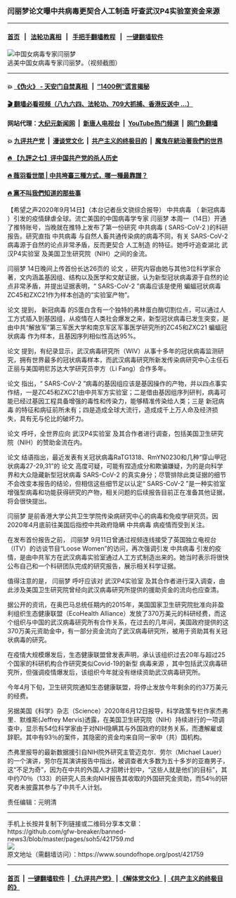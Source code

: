 ### 闫丽梦论文曝中共病毒更契合人工制造 吁查武汉P4实验室资金来源
------------------------

#### [首页](https://github.com/gfw-breaker/banned-news3/blob/master/README.md) &nbsp;&nbsp;|&nbsp;&nbsp; [法轮功真相](https://github.com/begood0513/basic/blob/master/README.md)  &nbsp;&nbsp;|&nbsp;&nbsp; [手把手翻墙教程](https://github.com/gfw-breaker/guides/wiki)  &nbsp;&nbsp;|&nbsp;&nbsp; [一键翻墙软件](https://github.com/gfw-breaker/nogfw/blob/master/README.md)  



<div><img alt="中国女病毒专家闫丽梦" src="https://img.soundofhope.org/2020-07/wuhanfeiyan_2020-07-11_5-1594521945045.jpg"/>
<br/><figcaption class="caption">
 逃美中国女病毒专家闫丽梦。（视频截图）
</figcaption></div><hr/>

#### 💥 [《伪火》 - 天安门自焚真相 ](http://158.247.203.241:10000/videos/blog/weihuo.html)&nbsp; |&nbsp; [“1400例”谎言揭秘  ](http://158.247.203.241:10000/videos/blog/jiexi1400.html)

#### [ 🎬  翻墙必看视频（八九六四、法轮功、709大抓捕、香港反送中 ...）](https://github.com/gfw-breaker/links/blob/master/banned.md)

#### 网站代理：[大纪元新闻网](http://158.247.203.241:10080/gb/) &nbsp;|&nbsp; [新唐人电视台](http://158.247.203.241:8808/gb/)  &nbsp;|&nbsp; [YouTube热门频道](http://158.247.203.241/youtube.html) &nbsp;|&nbsp; [网门免翻墙](http://158.247.203.241:11000/show.aspx?name=ogHome)

#### 💥 [九评共产党](http://158.247.203.241:10000/videos/res/jiuping/)&nbsp; |&nbsp; [漫谈党文化](http://158.247.203.241:10000/videos/res/mtdwh/)&nbsp; |&nbsp; [共产主义的终极目的](http://158.247.203.241:10000/videos/res/zjmd/)&nbsp; |&nbsp; [魔鬼在統治著我們的世界](http://158.247.203.241:10000/videos/res/TheSpecter/)  

#### [ 🔥  【九評之七】评中国共产党的杀人历史](http://158.247.203.241:10000/videos/news/../res/jiuping/index.html)

#### [ 🔥  薇羽看世間 | 中共垮臺三種方式，哪一種最靠譜？](http://158.247.203.241:10000/videos/news/weiyu01.html)

#### [ 🔥  黨不叫我們知道的那些事](http://158.247.203.241:10000/videos/news/truth02.html)

<div><div class="Content__Wrapper sc-1bvya0-0 grZQxZ">
 <p class="meta-top">
  <span class="meta">
   【希望之声2020年9月14日】（本台记者岳文骁综合报导）
  </span>
  <ok href="/term/248971">
   中共病毒
  </ok>
  （
  <ok href="/term/224596">
   新冠病毒
  </ok>
  ）引发的疫情肆虐全球。流亡美国的中国病毒学专家
  <ok href="/term/323233">
   闫丽梦
  </ok>
  本周一（14日）开通了推特账号，当晚就在推特上发布了第一份研究
  <ok href="/term/248971">
   中共病毒
  </ok>
  (
  <ok href="/term/241972">
   SARS-CoV-2
  </ok>
  )的科研报告。研究直指
  <ok href="/term/248971">
   中共病毒
  </ok>
  与自然人畜共通传染病的病毒不同，有关
  <ok href="/term/241972">
   SARS-CoV-2
  </ok>
  病毒源于自然的论点非常矛盾，反而更契合
  <ok href="/term/375436">
   人工制造
  </ok>
  的特征。她呼吁追查湖北
  <ok href="/term/223762">
   武汉P4实验室
  </ok>
  及美国卫生研究院（NIH）之间的金流。
 </p>
 <p>
  <ok href="/term/323233">
   闫丽梦
  </ok>
  14日晚间上传首份长达26页的
  <ok href="/term/108032">
   论文
  </ok>
  ，研究内容由她与其他3位科学家合著，文内涵盖基因组、结构以及医学和文献证据，认为新型冠状病毒源于自然的论点非常矛盾，并提出证据表明，“
  <ok href="/term/241972">
   SARS-CoV-2
  </ok>
  ”病毒应该是使用
  <ok href="/term/375430">
   蝙蝠冠状病毒
  </ok>
  ZC45和ZXC21作为样本创造的“实验室产物”。
 </p>
 <div class="AD_Embed__Wrap-sc-1xslmin-0 igMuqX module desktop">
  <div>
  </div>
 </div>
 <p>
  <ok href="/term/108032">
   论文
  </ok>
  提到，
  <ok href="/term/224596">
   新冠病毒
  </ok>
  的S蛋白含有一个独特的弗林蛋白酶切割位点，可以通过人工方式插入到基因组，从疫情在人类社会爆发之来，新型冠状病毒已发生突变，是由中共“解放军”第三军医大学和南京军区军事医学研究所的ZC45和ZXC21
  <ok href="/term/375430">
   蝙蝠冠状病毒
  </ok>
  作为样本，且基因序列相似性高达95%。
 </p>
 <p>
  <ok href="/term/108032">
   论文
  </ok>
  提到，有纪录显示，武汉病毒研究所（WIV）从事十多年的冠状病毒监测研究，拥有世界最多的冠状病毒样本，而武汉病毒研究所新发传染病研究中心主任石正丽与美国明尼苏达大学研究员李方（Li Fang）合作多年。
 </p>
 <p>
  <ok href="/term/108032">
   论文
  </ok>
  指出，“
  <ok href="/term/241972">
   SARS-CoV-2
  </ok>
  ”病毒的基因组应该是基因操作的产物，并以四点事实作结，一是ZC45和ZXC21由中共军方实验室；二是借由基因组序列研判，病毒可能已经过基因工程具备增强的毒性和传染力，能够精准传染给人类；三是
  <ok href="/term/224596">
   新冠病毒
  </ok>
  的特征和病征前所未有；四是造成全球大流行，造成成千上万人命及经济损失，具有无与伦比的破坏力。
 </p>
 <p>
  <ok href="/term/108032">
   论文
  </ok>
  呼吁，全世界应向
  <ok href="/term/223762">
   武汉P4实验室
  </ok>
  及其合作者进行调查，包括美国卫生研究院（NIH）的赞助金流在内。
 </p>
 <p>
  <ok href="/term/108032">
   论文
  </ok>
  结语指出，最近发表有关冠状病毒RaTG1318、RmYN0230和几种“穿山甲冠状病毒27-29,31”的
  <ok href="/term/108032">
   论文
  </ok>
  高度可疑，可能有捏造成分和欺骗嫌疑，为的是向科学界和大众隐藏新型冠状病毒
  <ok href="/term/241972">
   SARS-CoV-2
  </ok>
  的真实身分；尽管排除此类证据的细节不会改变本报告的结论，但相信这些细节足以认定“
  <ok href="/term/241972">
   SARS-CoV-2
  </ok>
  ”是一种实验室增强型病毒和功能获得研究的产物，相关问题的后续报告目前正在准备其他证据，将会很快提出。
 </p>
 <p>
  <ok href="/term/323233">
   闫丽梦
  </ok>
  是前香港大学公共卫生学院传染病研究中心的病毒和免疫学研究员。因2020年4月底前往美国后指控中共政府隐瞒
  <ok href="/term/248971">
   中共病毒
  </ok>
  病疫情而受到关注。
 </p>
 <p>
  在发布首份报告之前，
  <ok href="/term/323233">
   闫丽梦
  </ok>
  9月11日曾通过视频连线接受了英国独立电视台（ITV）的访谈节目“Loose Women”的访问，再次强调引发
  <ok href="/term/248971">
   中共病毒
  </ok>
  引发的疫情，是由中共军方在武汉病毒实验室通过人工方式制造出来的。她当时表示将很快公布自己和一个科研团队完成的研究报告，展示相关科学证据。
 </p>
 <p>
  值得注意的是，
  <ok href="/term/323233">
   闫丽梦
  </ok>
  呼吁应该对
  <ok href="/term/223762">
   武汉P4实验室
  </ok>
  及其合作者进行深入调查，由此涉及美国卫生研究院曾经向武汉病毒研究所提供的援助资金的流向也应查清。
 </p>
 <p>
  据公开的资讯，在奥巴马总统任期内的2015年，美国国家卫生研究院批准向非盈利组织生态健康联盟（EcoHealth Alliance）发放了370万美元的科研经费，而这个组织与中国的武汉病毒研究所有合作关系，在过去的几年间，美国政府提供的这370万美元资助金中，有一部分资金流向了武汉病毒研究所，被用于资助其有关冠状病毒的研究。
 </p>
 <div class="AD_Embed__Wrap-sc-1xslmin-0 igMuqX module desktop">
  <div>
  </div>
 </div>
 <p>
  在疫情大规模爆发后，生态健康联盟曾发表声明，承认该组织过去20年与超过25个国家的科研机构合作研究类似Covid-19的新型
  <ok href="/term/229168">
   病毒来源
  </ok>
  ，其中包括武汉病毒研究所，但强调疫情爆发后，该组织今年就没有继续资助武汉病毒研究所。
 </p>
 <p>
  今年4月下旬，卫生研究院通知生态健康联盟，将停止发放今年剩余的约37万美元的经费。
 </p>
 <p>
  另据美国《科学》杂志（Science）2020年6月12日报导，科学政策专栏作家杰弗里．默维斯(Jeffrey Mervis)透露，在美国卫生研究院（NIH）持续进行的一项调查中，显示有54位科学家由于对NIH隐瞒其与外国政府的财务关系，而遭解雇或辞职。其中有93％的案件，其隐密的资金均来自同一家中（共）国机构。
 </p>
 <p>
  杰弗里报导的最新数据援引自NIH院外研究主管迈克尔．劳尔（Michael Lauer）的一个演讲，劳尔在其演讲报告中指出，被调查者大多数为五十多岁的亚裔男子，这“不足为奇”，因为在中共的外国人才招聘计划中，“这些人就是他们的目标”，其中约70％（133）的研究人员未向NIH报告其收取的外国研究金资助，而54％的研究者未披露其参与了中共千人计划。
 </p>
 <p class="meta-btm">
  责任编辑：元明清
 </p>
</div>
</div>
<hr/>
手机上长按并复制下列链接或二维码分享本文章：<br/>
https://github.com/gfw-breaker/banned-news3/blob/master/pages/soh5/421759.md <br/>
<a href='https://github.com/gfw-breaker/banned-news3/blob/master/pages/soh5/421759.md'><img src='https://github.com/gfw-breaker/banned-news3/blob/master/pages/soh5/421759.md.png'/></a> <br/>
原文地址（需翻墙访问）：https://www.soundofhope.org/post/421759


------------------------
#### [首页](https://github.com/gfw-breaker/banned-news3/blob/master/README.md) &nbsp;|&nbsp; [一键翻墙软件](https://github.com/gfw-breaker/nogfw/blob/master/README.md) &nbsp;| [《九评共产党》](https://github.com/gfw-breaker/9ping.md/blob/master/README.md#九评之一评共产党是什么) | [《解体党文化》](https://github.com/gfw-breaker/jtdwh.md/blob/master/README.md) | [《共产主义的终极目的》](https://github.com/gfw-breaker/gczydzjmd.md/blob/master/README.md)


<img src='http://gfw-breaker.win/banned-news3/pages/soh5/421759.md' width='0px' height='0px'/>